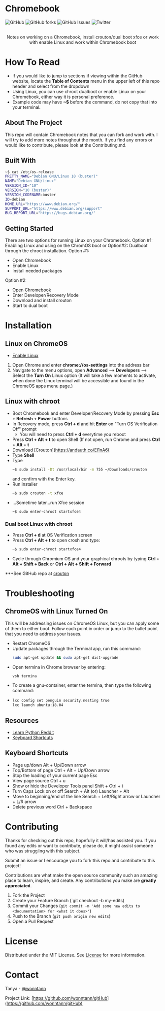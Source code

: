 # Chromebook


<!--  SHIELDS  -->
![GitHub](https://img.shields.io/github/license/wonntann/Chromebook?color=informational&logoColor=yellow&style=for-the-badge)
![GitHub forks](https://img.shields.io/github/forks/wonntann/Chromebook?color=red&style=for-the-badge)
![GitHub Issues](https://img.shields.io/github/issues-raw/wonntann/Chromebook?color=critical&style=for-the-badge)
![Twitter](https://img.shields.io/twitter/follow/wonntann?color=red&style=for-the-badge)


<!--  PROJECT INTRO  -->
<br />
<div align="center">Notes on working on a Chromebook, install crouton/dual boot xfce or work with enable Linux and work within Chromebook boot</div>

# How To Read
- If you would like to jump to sections if viewing within the GitHub website, locate the **Table of Contents** menu in the upper left of this repo header and select from the dropdown
- Using Linux, you can use chroot dualboot or enable Linux on your Chromebook, either way it is personal preference.
- Example code may have **~$** before the command, do not copy that into your terminal.


<!--  ABOUT PROJECT  -->
## About The Project
This repo will contain Chromebook notes that you can fork and work with. I will try to add more notes throughout the month. If you find any errors or would like to contribute, please look at the Contributing.md.

## Built With
``` Bash
~$ cat /etc/os-release
PRETTY_NAME="Debian GNU/Linux 10 (buster)"
NAME="Debian GNU/Linux"
VERSION_ID="10"
VERSION="10 (buster)"
VERSION_CODENAME=buster
ID=debian
HOME_URL="https://www.debian.org/"
SUPPORT_URL="https://www.debian.org/support"
BUG_REPORT_URL="https://bugs.debian.org/"
```


## Getting Started
There are two options for running Linux on your Chromebook. Option #1: Enabling Linux and using on the ChromOS boot or Option#2: Dualboot through the chroot installation.
Option #1:
- Open Chromebook
- Enable Linux
- Install needed packages

Option #2:
- Open Chromebook
- Enter Developer/Recovery Mode
- Download and install crouton
- Start to dual boot

# Installation
## Linux on ChromeOS
- [Enable Linux](https://support.google.com/chromebook/answer/9145439)
1. Open Chrome and enter **chrome://os-settings** into the address bar
2. Navigate to the menu options, open **Advanced** --> **Developers** --> Select the **Turn On** Linux option (It will take a few moments to activate, when done the Linux terminal will be accessible and found in the ChromeOS apps menu page.)


## Linux with chroot
- Boot Chromebook and enter Developer/Recovery Mode by pressing **Esc + Refresh + Power** buttons
- In Recovery mode, press **Ctrl + d** and hit **Enter** on "Turn OS Verification Off" prompt
  - You will need to press **Ctrl + d** everytime you reboot
- Press **Ctrl + Alt + t** to open Shell (If not open, run Chrome and press **Ctrl + Alt + t** 
- Download [Crouton](https://andauth.co/EI1nA6(
- Type **Shell**
- Type  
    ``` bash 
    ~$ sudo install -Dt /usr/local/bin -m 755 ~/Downloads/crouton
    ```
    and confirm with the Enter key.
- Run installer
  ``` bash
  ~$ sudo crouton -t xfce
  ```
- ...Sometime later...run  Xfce session
  ``` bash
  ~$ sudo enter-chroot startxfce4
  ```

### Dual boot Linux with chroot
- Press **Ctrl + d** at OS Verification screen
- Press **Ctrl + Alt + t** to open crosh and type:
  ``` bash
  ~$ sudo enter-chroot startxfce4
  ```
- Cycle through Chromium OS and your graphical chroots by typing **Ctrl + Alt + Shift + Back** or **Ctrl + Alt + Shift + Forward** 

***See GitHub repo at [crouton](https://github.com/dnschneid/crouton)

# Troubleshooting
## ChromeOS with Linux Turned On
This will be addressing issues on ChromeOS Linux, but you can apply some of them to either boot. Follow each point in order or jump to the bullet point that you need to address your issues.

* Restart ChromeOS
* Update packages through the Terminal app, run this command:
  ``` bash
  sudo apt-get update && sudo apt-get dist-upgrade
  ``` 
* Open termina in Chrome browser by entering:
  ``` bash
  vsh termina
  ```
* To create a gnu-container, enter the termina, then type the following command:
* ``` bash
  lxc config set penguin security.nesting true
  lxc launch ubuntu:18.04
   ```
 
  
## Resources
- [Learn Python Reddit](https://www.reddit.com/r/learnpython/)
- [Keyboard Shortcuts](https://support.google.com/chromebook/answer/183101?hl=en)


## Keyboard Shortcuts
- Page up/down                              Alt + Up/Down arrow
- Top/Bottom of page                        Ctrl + Alt + Up/Down arrow
- Stop the loading of your current page     Esc
- View page source                          Ctrl + u
- Show or hide the Developer Tools panel    Shift + Ctrl + i
- Turn Caps Lock on or off                  Search + Alt (or) Launcher  + Alt
- Move to beginning/end of the line         Search + Left/Right arrow or Launcher + L/R arrow 
- Delete previous word                      Ctrl + Backspace




# Contributing
Thanks for checking out this repo, hopefully it will/has assisted you. If you found any edits or want to contribute, please do, it might assist someone who was struggling with this subject.

Submit an issue or I encourage you to fork this repo and contribute to this project!

Contributions are what make the open source community such an amazing place to learn, inspire, and create. Any contributions you make are **greatly appreciated**.

1. Fork the Project
2. Create your Feature Branch (`git checkout -b my-edits)
3. Commit your Changes (`git commit -m 'Add some new edits to <documentation> for <what it does>'`)
4. Push to the Branch (`git push origin new edits`)
5. Open a Pull Request


# License

Distributed under the MIT License. See [License](https://github.com/wonntann/Chromebook/blob/main/LICENSE) for more information.



# Contact
Tanya - [@wonntann](https://twitter.com/wonntann)

Project Link: [https://github.com/wonntann/gitHub](https://github.com/wonntann/gitHub)



